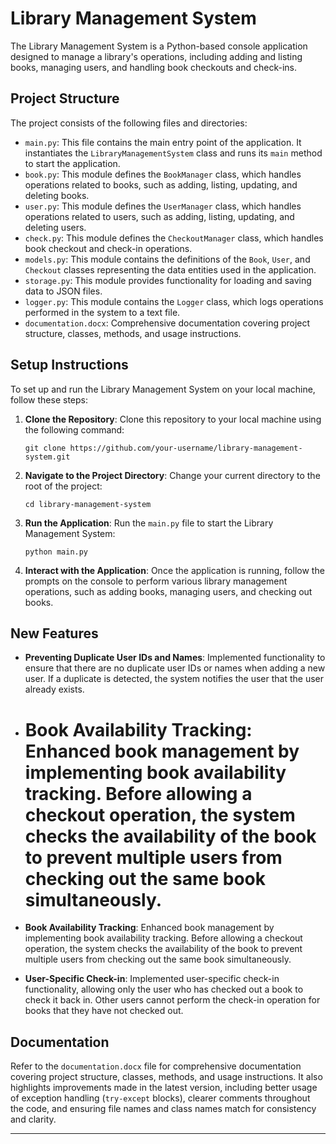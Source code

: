 

# Library Management System

The Library Management System is a Python-based console application designed to manage a library's operations, including adding and listing books, managing users, and handling book checkouts and check-ins.

## Project Structure

The project consists of the following files and directories:

- `main.py`: This file contains the main entry point of the application. It instantiates the `LibraryManagementSystem` class and runs its `main` method to start the application.
- `book.py`: This module defines the `BookManager` class, which handles operations related to books, such as adding, listing, updating, and deleting books.
- `user.py`: This module defines the `UserManager` class, which handles operations related to users, such as adding, listing, updating, and deleting users.
- `check.py`: This module defines the `CheckoutManager` class, which handles book checkout and check-in operations.
- `models.py`: This module contains the definitions of the `Book`, `User`, and `Checkout` classes representing the data entities used in the application.
- `storage.py`: This module provides functionality for loading and saving data to JSON files.
- `logger.py`: This module contains the `Logger` class, which logs operations performed in the system to a text file.
- `documentation.docx`: Comprehensive documentation covering project structure, classes, methods, and usage instructions.

## Setup Instructions

To set up and run the Library Management System on your local machine, follow these steps:

1. **Clone the Repository**: Clone this repository to your local machine using the following command:

   ```
   git clone https://github.com/your-username/library-management-system.git
   ```

2. **Navigate to the Project Directory**: Change your current directory to the root of the project:

   ```
   cd library-management-system
   ```

3. **Run the Application**: Run the `main.py` file to start the Library Management System:

   ```
   python main.py
   ```

4. **Interact with the Application**: Once the application is running, follow the prompts on the console to perform various library management operations, such as adding books, managing users, and checking out books.

## New Features

- **Preventing Duplicate User IDs and Names**: Implemented functionality to ensure that there are no duplicate user IDs or names when adding a new user. If a duplicate is detected, the system notifies the user that the user already exists.

- # **Book Availability Tracking**: Enhanced book management by implementing book availability tracking. Before allowing a checkout operation, the system checks the availability of the book to prevent multiple users from checking out the same book simultaneously.
- **Book Availability Tracking**: Enhanced book management by implementing book availability tracking. Before allowing a checkout operation, the system checks the availability of the book to prevent multiple users from checking out the same book simultaneously.


- **User-Specific Check-in**: Implemented user-specific check-in functionality, allowing only the user who has checked out a book to check it back in. Other users cannot perform the check-in operation for books that they have not checked out.

## Documentation

Refer to the `documentation.docx` file for comprehensive documentation covering project structure, classes, methods, and usage instructions. It also highlights improvements made in the latest version, including better usage of exception handling (`try-except` blocks), clearer comments throughout the code, and ensuring file names and class names match for consistency and clarity.

---
